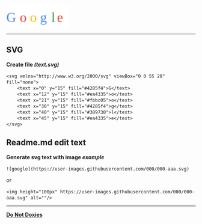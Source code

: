 <img height="60px" src="https://raw.githubusercontent.com/ZazerConer/dnd/main/file/text/dnd.svg" alt=""/>

<hr>

## SVG <text>

**Create file _(text.svg)_**

```rubi
<svg xmlns="http://www.w3.org/2000/svg" viewBox="0 0 55 20" fill="none">
    <text x="0" y="15" fill="#4285f4">G</text>
    <text x="12" y="15" fill="#ea4335">o</text>
    <text x="21" y="15" fill="#fbbc05">o</text>
    <text x="30" y="15" fill="#4285f4">g</text>
    <text x="40" y="15" fill="#389738">l</text>
    <text x="45" y="15" fill="#ea4335">e</text>
</svg>
```

## Readme.md edit text

**Generate svg text with image _example_**

```rubi
![google](https://user-images.githubusercontent.com/000/000-aaa.svg)
```

_or_

```rubi
<img height="100px" https://user-images.githubusercontent.com/000/000-aaa.svg" alt=""/>
```

<hr>

**[Do Not Doxies](https://github.com/ZazerConer/dnd)**

